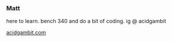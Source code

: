 ### Matt

here to learn. bench 340 and do a bit of coding. ig @ acidgambit

[acidgambit.com](https://www.acidgambit.com)
